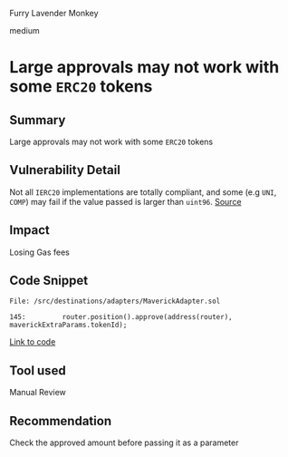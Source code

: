 Furry Lavender Monkey

medium

# Large approvals may not work with some `ERC20` tokens
## Summary
Large approvals may not work with some `ERC20` tokens

## Vulnerability Detail
Not all `IERC20` implementations are totally compliant, and some (e.g `UNI`, `COMP`) may fail if the value passed is larger than `uint96`. [Source](https://github.com/d-xo/weird-erc20#revert-on-large-approvals--transfers)

## Impact
Losing Gas fees

## Code Snippet

```solidity
File: /src/destinations/adapters/MaverickAdapter.sol

145:         router.position().approve(address(router), maverickExtraParams.tokenId);

```
[Link to code](https://github.com/sherlock-audit/2023-06-tokemak/blob/main/v2-core-audit-2023-07-14//src/destinations/adapters/MaverickAdapter.sol#L145)

## Tool used

Manual Review

## Recommendation
Check the approved amount before passing it as a parameter
